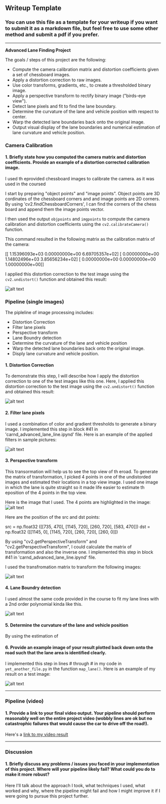 ## Writeup Template

### You can use this file as a template for your writeup if you want to submit it as a markdown file, but feel free to use some other method and submit a pdf if you prefer.

---

**Advanced Lane Finding Project**

The goals / steps of this project are the following:

* Compute the camera calibration matrix and distortion coefficients given a set of chessboard images.
* Apply a distortion correction to raw images.
* Use color transforms, gradients, etc., to create a thresholded binary image.
* Apply a perspective transform to rectify binary image ("birds-eye view").
* Detect lane pixels and fit to find the lane boundary.
* Determine the curvature of the lane and vehicle position with respect to center.
* Warp the detected lane boundaries back onto the original image.
* Output visual display of the lane boundaries and numerical estimation of lane curvature and vehicle position.

[//]: # (Image References)

[image1]: ./examples/undistort_output.png "Undistorted"
[image2]: ./test_images/test1.jpg "Road Transformed"
[image3]: ./examples/binary_combo_example.jpg "Binary Example"
[image4]: ./examples/warped_straight_lines.jpg "Warp Example"
[image5]: ./examples/color_fit_lines.jpg "Fit Visual"
[image6]: ./examples/example_output.jpg "Output"
[video1]: ./project_video.mp4 "Video"


### Camera Calibration

#### 1. Briefly state how you computed the camera matrix and distortion coefficients. Provide an example of a distortion corrected calibration image.

I used th eprovided chessboard images to calibrate the camera. as it was used in the coursed 

I start by preparing "object points" and "image points". Object points are 3D cordinates of the chessboard corners and and image points are 2D corners. By using 'cv2.findChessboardCorners', I can find the corners of the chess board and append them the image points vector. 

I then used the output `objpoints` and `imgpoints` to compute the camera calibration and distortion coefficients using the `cv2.calibrateCamera()` function.

This command resulted in the following matrix as the calibration matrix of the camera:

[[  1.15396093e+03   0.00000000e+00   6.69705357e+02]
 [  0.00000000e+00   1.14802496e+03   3.85656234e+02]
 [  0.00000000e+00   0.00000000e+00   1.00000000e+00]]

I applied this distortion correction to the test image using the `cv2.undistort()` function and obtained this result: 

![alt text][image1]

### Pipeline (single images)
The pipleline of image processing includes:
* Distortion Correction
* Filter lane pixels
* Perspective transform
* Lane Boundry detection
* Determine the curvature of the lane and vehicle position
* Warp the detected lane boundaries back onto the original image.
* Disply lane curvature and vehicle position.


#### 1. Distortion Correction

To demonstrate this step, I will describe how I apply the distortion correction to one of the test images like this one. Here, I applied this distortion correction to the test image using the `cv2.undistort()` function and obtained this result:

![alt text][image2]



#### 2. Filter lane pixels

I used a combination of color and gradient thresholds to generate a binary image. I implemented this step in block #41 in 'carnd_advanced_lane_line.ipynd' file. Here is an example of the applied filters in sample pictures:  

![alt text][image3]

#### 3. Perspective transform
This transormation will help us to see the top view of th eroad. To generate the matrix of transformation, I picked 4 points in one of the undistorded images and estimated their locations in a top view image. I used one image in which the lane is quite straight so it made life easier to estimate th eposition of the 4 points in the top view. 

Here is the image that I used. The 4 points are highlighted in the image:
![alt text][image3]

Here are the position of the src and dst points:

src = np.float32 ([[735, 470], [1145, 720], [260, 720], [583, 470]])
dst = np.float32 ([[1145, 0], [1145, 720], [260, 720], [260, 0]])

By using "cv2.getPerspectiveTransform" and "cv2.getPerspectiveTransform", I could calculate the matrix of transformation and also the inverse one. I implemented this step in block #41 in 'carnd_advanced_lane_line.ipynd' file. 

I used the transfromation matrix to transform the following images:



![alt text][image4]

#### 4. Lane Boundry detection

I used almost the same code provided in the course to fit my lane lines with a 2nd order polynomial kinda like this. 

![alt text][image5]

#### 5. Determine the curvature of the lane and vehicle position

By using the estimation of 

#### 6. Provide an example image of your result plotted back down onto the road such that the lane area is identified clearly.

I implemented this step in lines # through # in my code in `yet_another_file.py` in the function `map_lane()`.  Here is an example of my result on a test image:

![alt text][image6]

---

### Pipeline (video)

#### 1. Provide a link to your final video output.  Your pipeline should perform reasonably well on the entire project video (wobbly lines are ok but no catastrophic failures that would cause the car to drive off the road!).

Here's a [link to my video result](./project_video.mp4)

---

### Discussion

#### 1. Briefly discuss any problems / issues you faced in your implementation of this project.  Where will your pipeline likely fail?  What could you do to make it more robust?

Here I'll talk about the approach I took, what techniques I used, what worked and why, where the pipeline might fail and how I might improve it if I were going to pursue this project further.  

